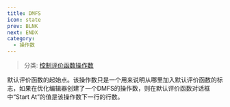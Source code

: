```yaml
---
title: DMFS
icon: state
prev: BLNK
next: ENDX
category:
  - 操作数
---
```


> 分类: [控制评价函数操作数](/hb/operands/136/900/  "Zemax 操作数 控制评价函数操作数")

默认评价函数的起始点。该操作数只是一个用来说明从哪里加入默认评价函数的标志，如果在优化编辑器创建了一个DMFS的操作数，则在默认评价函数对话框中“Start At”的值是该操作数下一行的行数。